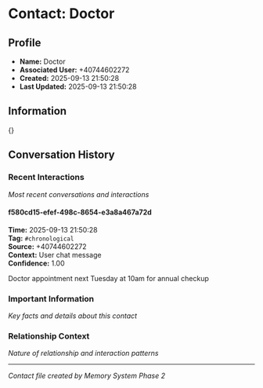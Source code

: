 # Contact: Doctor

## Profile
- **Name:** Doctor
- **Associated User:** +40744602272
- **Created:** 2025-09-13 21:50:28
- **Last Updated:** 2025-09-13 21:50:28

## Information
{}


## Conversation History

### Recent Interactions
*Most recent conversations and interactions*

#### f580cd15-efef-498c-8654-e3a8a467a72d
**Time:** 2025-09-13 21:50:28  
**Tag:** `#chronological`  
**Source:** +40744602272  
**Context:** User chat message  
**Confidence:** 1.00  

Doctor appointment next Tuesday at 10am for annual checkup


### Important Information
*Key facts and details about this contact*

### Relationship Context
*Nature of relationship and interaction patterns*

---

*Contact file created by Memory System Phase 2*
